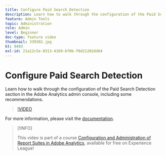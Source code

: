 ```yaml
---
title: Configure Paid Search Detection
description: Learn how to walk through the configuration of the Paid Search Detection section in the Adobe Analytics admin console, including some recommendations.
feature: Admin Tools
topic: Administration
role: Admin
level: Beginner
doc-type: feature video
thumbnail: 339302.jpg
kt: 9493
exl-id: 21a12c5e-0313-4169-bf0b-f0d21202dd64
---
```

# Configure Paid Search Detection

Learn how to walk through the configuration of the Paid Search Detection section in the Adobe Analytics admin console, including some recommendations.

>[!VIDEO](https://video.tv.adobe.com/v/339302/?quality=12&learn=on)

For more information, please visit the [documentation](https://experienceleague.adobe.com/docs/analytics/admin/admin-tools/paid-search-detection/paid-search-detection.html?lang=en#section_0C2CFA0AF77B47098BE37CB024665D0D).

>[!INFO]
>
> This video is part of a course [Configuration and Administration of Report Suites in Adobe Analytics](https://experienceleague.adobe.com/?recommended=Analytics-A-1-2021.1.administration), available for free on Experience League!